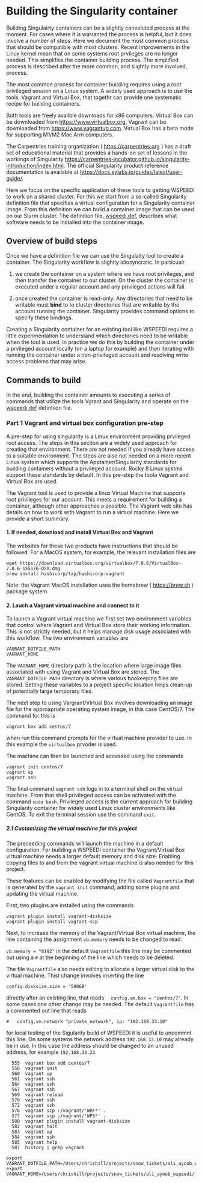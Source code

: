 # Building the Singularity container

Building Singulairty containers can be a slightly convoluted process at
the moment.
For cases where it is warranted the process is helpful, but
it does involve a number of steps. 
Here we document the most common process that should be compatible
with most clusters. Recent improvements in the Linux kernel mean that
on some systems root prvileges are no longer needed. This simplifies the 
container building process. The simplified process is described after the more
common, and slightly more involved, process.

The most common process for container building requires using a root privileged session 
on a Linux system. A widely used approach is to use the tools, Vagrant and Virtual Box, that
togethr can provide one systematic recipe for building containers.

Both tools are freely availble downloads for x86 computers. Virtual Box
can be downloaded from https://www.virtualbox.org, Vagrant can be downloaded
from https://www.vagrantup.com. Virtual Box has a beta mode for supporting
M1/M2 Mac Arm computers.

The Carpentries training organization ( https://carpentries.org ) has a draft set of
educational material that provides a hands-on set of lessons in the workings
of Singularity https://carpentries-incubator.github.io/singularity-introduction/index.html.
The official Singularity product reference documentation is available 
at https://docs.sylabs.io/guides/latest/user-guide/.

Here we focus on the specific application of these tools to getting WSPEEDI to work on
a shared cluster. For this we start from a so-called Singularity definition file 
that specifies a virtual configuration for a Singularity container image.
From this definition we can build a container image that can be used on our Slurm cluster.
The definition file, [wspeedi.def](./wspeedi.def), describes what software needs to be 
installed into the container image.

## Overview of build steps

Once we have a definition file we can use the Singulaity tool to create a container.
The Singularity workflow is slightly idiosyncratic. In particualr 

 1. we create the
container on a system where we have root privileges, and then transfer the container
to our cluster. On the cluster the container is executed under a regular account and
any privileged actions will fail. 

 2. once created the container is read-only. Any directories that need to be writable must **bind** to
    to cluster directories that are writable by the account running the container. Singularity
    provides command options to specify these bindings.

Creating a Singularity container for an existing tool like WSPEEDI requires a little experimentation
to understand which directories need to be writable when the tool is used. In practice we do this
by building the container under a prvileged account locally (on a laptop for example) 
and then iterating with running the container under a non-privileged account and resolving write access
problems that may arise.

## Commands to build

In the end, building the container amounts to executing a series of commands that utilize
the tools Vgrant and Singularity and operate on the [wspeedi.def](./wspeedi.def) defintiion 
file. 

### Part 1 Vagrant and virtual box configuration pre-step

A pre-step for using singularity is a Linux environment providing prvileged root access. The steps
in this seciton are a widely used approach for creating that environment. There are not needed
if you already have access to a suitable environment. The steps are also not needed on a more 
recent Linux system which supports the Apptainer/Singularity standards for building containers
without a privileged account. Rocky 8 Linux systms support these standards by default.
In this pre-step the toola Vagrant and Virtual Box are used.

The Vagrant tool is used to provide a linux Virtual Machine that supports root privileges for our
account. This meets a requirement for building a container, although other approaches a possible.
The Vagrant web site has details on how to work with Vagrant to run a virtual machine. Here we provide a short
summary.

#### 1. If needed, download and install Virtual Box and Vagrant
The websites for these two products have instructions that should be followed. 
For a MacOS system, for example,
the relevant installation files are
```
wget https://download.virtualbox.org/virtualbox/7.0.6/VirtualBox-7.0.6-155176-OSX.dmg
brew install hashicorp/tap/hashicorp-vagrant
```
Note: the Vagrant MacOS installation uses the homebrew ( https://brew.sh ) package system.

#### 2. Lauch a Vagrant virtual machine and connect to it

To launch a Vagrant virtual machine we first set two environment variables that control
where Vagrant and Virtual Box store their working information. This is not strictly needed, 
but it helps manage disk usage associated with this workflow. The two environment variables 
are

```
VAGRANT_DOTFILE_PATH
VAGRANT_HOME
```

The `VAGRANT_HOME` directory path is the location where large image files associated with
using Vagrant and Virtual Box are stored. The `VAGRANT_DOTFILE_PATH` directory is where
various bookeeping files are stored. Setting these variables to a project specific location helps
clean-up of potentially large temporary files.

The next step to using Vargrant/Virtual Box involves downloading an image file for the
approapriate operating system image, in this case CentOS/7. The command for this is

```
vagrant box add centos/7
```
when run this command prompts for the virtual machine provider to use. In this example the `virtualbox` prvoder is used.


The machine can then be launched and accessed using the commands 
```
vagrant init centos/7
vagrant up
vagrant ssh
```
The final command `vagrant ssh` logs in to a terminal shell on the virtual machine.
From that shell privileged access can be activated with the command `sudo bash`. Privileged
access is the current approach for building Singularity container for widely used 
Linux cluster environments like CentOS. To exit the terminal session use the command `exit`.

##### 2.1 Customizing the virtual machine for this project

The preceeding commands will launch the machine in a default configuration. For building a WSPEEDI 
container the Vagrant/Virtual Box virtual machine needs a larger default memory and disk size. Enabling copying files to
and from the vagrant virtual machine is also needed for this project.

These features can be enabled by modifying the file called `Vagrantfile` that is generated by the
`vagrant init` command, adding some plugins and updating the virtual machine. 

First, two plugins are installed using the commands

```
vagrant plugin install vagrant-disksize
vagrant plugin install vagrant-scp
```

Next, to increase the memory of the Vagrant/Virtual Box virtual machine, the line containing
the assignment `vb.memory` needs to be changed to read.

`
      vb.memory = "8192"
`
in the default `Vagrantfile` this line may be commented out using a `#` at the beginning of the line
which needs to be deleted.

The file `Vagrantfile` also needs editing to allocate a larger virtual disk to the virtual
machine. Thist change involves inserting the line 
```
config.disksize.size = '500GB'
```
directly after an existing line, that reads `  config.vm.box = "centos/7"`. In some cases one other change
may be needed. The default `Vagrantfile` has a commented out line that reads
```
#   config.vm.network "private_network", ip: "192.168.33.10"
```
for local testing of the Sigularity build of WSPEEDI it is useful to uncommnt this line. On some systems
the network address `192.168.33.10` may already be in use. In this case the address should be changed to an
unused address, for example `192.168.33.23`.



```
  555  vagrant box add centos/7
  556  vagrant init
  560  vagrant up
  561  vagrant ssh
  564  vagrant ssh
  567  vagrant ssh
  569  vagrant reload
  570  vagrant ssh
  572  vagrant ssh
  576  vagrant scp :/vagrant/'WRF*' .
  577  vagrant scp :/vagrant/'WPS*' .
  580  vagrant plugin install vagrant-disksize
  582  vagrant halt
  583  vagrant up
  584  vagrant ssh
  585  vagrant help
  587  history | grep vagrant

export VAGRANT_DOTFILE_PATH=/Users/chrishill/projects/snow_tickets/ali_ayoub_wspeedi/.vagrant
export VAGRANT_HOME=/Users/chrishill/projects/snow_tickets/ali_ayoub_wspeedi/.vagrant.d
```

